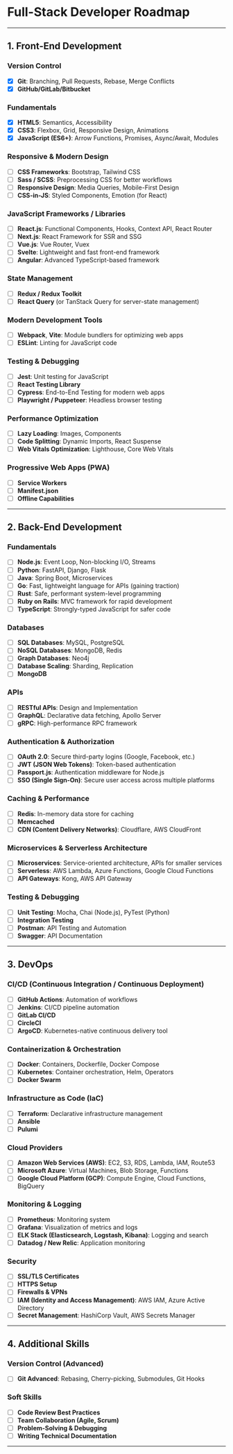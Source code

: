 #  Full-Stack Developer Roadmap 

---

## 1. Front-End Development

### Version Control
- [x] **Git**: Branching, Pull Requests, Rebase, Merge Conflicts
- [x] **GitHub/GitLab/Bitbucket**

### Fundamentals
- [x] **HTML5**: Semantics, Accessibility
- [x] **CSS3**: Flexbox, Grid, Responsive Design, Animations
- [x] **JavaScript (ES6+)**: Arrow Functions, Promises, Async/Await, Modules

### Responsive & Modern Design
- [ ] **CSS Frameworks**: Bootstrap, Tailwind CSS
- [ ] **Sass / SCSS**: Preprocessing CSS for better workflows
- [ ] **Responsive Design**: Media Queries, Mobile-First Design
- [ ] **CSS-in-JS**: Styled Components, Emotion (for React)

### JavaScript Frameworks / Libraries
- [ ] **React.js**: Functional Components, Hooks, Context API, React Router
- [ ] **Next.js**: React Framework for SSR and SSG
- [ ] **Vue.js**: Vue Router, Vuex
- [ ] **Svelte**: Lightweight and fast front-end framework
- [ ] **Angular**: Advanced TypeScript-based framework

### State Management
- [ ] **Redux / Redux Toolkit**
- [ ] **React Query** (or TanStack Query for server-state management)

### Modern Development Tools
- [ ] **Webpack**, **Vite**: Module bundlers for optimizing web apps
- [ ] **ESLint**: Linting for JavaScript code

### Testing & Debugging
- [ ] **Jest**: Unit testing for JavaScript
- [ ] **React Testing Library**
- [ ] **Cypress**: End-to-End Testing for modern web apps
- [ ] **Playwright / Puppeteer**: Headless browser testing

### Performance Optimization
- [ ] **Lazy Loading**: Images, Components
- [ ] **Code Splitting**: Dynamic Imports, React Suspense
- [ ] **Web Vitals Optimization**: Lighthouse, Core Web Vitals

### Progressive Web Apps (PWA)
- [ ] **Service Workers**
- [ ] **Manifest.json**
- [ ] **Offline Capabilities**

---

## 2. Back-End Development

### Fundamentals
- [ ] **Node.js**: Event Loop, Non-blocking I/O, Streams
- [ ] **Python**: FastAPI, Django, Flask
- [ ] **Java**: Spring Boot, Microservices
- [ ] **Go**: Fast, lightweight language for APIs (gaining traction)
- [ ] **Rust**: Safe, performant system-level programming
- [ ] **Ruby on Rails**: MVC framework for rapid development
- [ ] **TypeScript**: Strongly-typed JavaScript for safer code

### Databases
- [ ] **SQL Databases**: MySQL, PostgreSQL
- [ ] **NoSQL Databases**: MongoDB, Redis
- [ ] **Graph Databases**: Neo4j
- [ ] **Database Scaling**: Sharding, Replication
- [ ] **MongoDB**

### APIs
- [ ] **RESTful APIs**: Design and Implementation
- [ ] **GraphQL**: Declarative data fetching, Apollo Server
- [ ] **gRPC**: High-performance RPC framework

### Authentication & Authorization
- [ ] **OAuth 2.0**: Secure third-party logins (Google, Facebook, etc.)
- [ ] **JWT (JSON Web Tokens)**: Token-based authentication
- [ ] **Passport.js**: Authentication middleware for Node.js
- [ ] **SSO (Single Sign-On)**: Secure user access across multiple platforms

### Caching & Performance
- [ ] **Redis**: In-memory data store for caching
- [ ] **Memcached**
- [ ] **CDN (Content Delivery Networks)**: Cloudflare, AWS CloudFront

### Microservices & Serverless Architecture
- [ ] **Microservices**: Service-oriented architecture, APIs for smaller services
- [ ] **Serverless**: AWS Lambda, Azure Functions, Google Cloud Functions
- [ ] **API Gateways**: Kong, AWS API Gateway

### Testing & Debugging
- [ ] **Unit Testing**: Mocha, Chai (Node.js), PyTest (Python)
- [ ] **Integration Testing**
- [ ] **Postman**: API Testing and Automation
- [ ] **Swagger**: API Documentation

---

## 3. DevOps

### CI/CD (Continuous Integration / Continuous Deployment)
- [ ] **GitHub Actions**: Automation of workflows
- [ ] **Jenkins**: CI/CD pipeline automation
- [ ] **GitLab CI/CD**
- [ ] **CircleCI**
- [ ] **ArgoCD**: Kubernetes-native continuous delivery tool

### Containerization & Orchestration
- [ ] **Docker**: Containers, Dockerfile, Docker Compose
- [ ] **Kubernetes**: Container orchestration, Helm, Operators
- [ ] **Docker Swarm**

### Infrastructure as Code (IaC)
- [ ] **Terraform**: Declarative infrastructure management
- [ ] **Ansible**
- [ ] **Pulumi**

### Cloud Providers
- [ ] **Amazon Web Services (AWS)**: EC2, S3, RDS, Lambda, IAM, Route53
- [ ] **Microsoft Azure**: Virtual Machines, Blob Storage, Functions
- [ ] **Google Cloud Platform (GCP)**: Compute Engine, Cloud Functions, BigQuery

### Monitoring & Logging
- [ ] **Prometheus**: Monitoring system
- [ ] **Grafana**: Visualization of metrics and logs
- [ ] **ELK Stack (Elasticsearch, Logstash, Kibana)**: Logging and search
- [ ] **Datadog / New Relic**: Application monitoring

### Security
- [ ] **SSL/TLS Certificates**
- [ ] **HTTPS Setup**
- [ ] **Firewalls & VPNs**
- [ ] **IAM (Identity and Access Management)**: AWS IAM, Azure Active Directory
- [ ] **Secret Management**: HashiCorp Vault, AWS Secrets Manager

---

## 4. Additional Skills

### Version Control (Advanced)
- [ ] **Git Advanced**: Rebasing, Cherry-picking, Submodules, Git Hooks

### Soft Skills
- [ ] **Code Review Best Practices**
- [ ] **Team Collaboration (Agile, Scrum)**
- [ ] **Problem-Solving & Debugging**
- [ ] **Writing Technical Documentation**

---
